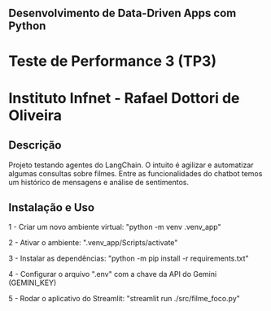 ## Desenvolvimento de Data-Driven Apps com Python
# Teste de Performance 3 (TP3)
# Instituto Infnet - Rafael Dottori de Oliveira

## Descrição
Projeto testando agentes do LangChain.
O intuito é agilizar e automatizar algumas consultas sobre filmes.
Entre as funcionalidades do chatbot temos um histórico de mensagens e análise de sentimentos.

## Instalação e Uso
1 - Criar um novo ambiente virtual: "python -m venv .venv_app"

2 - Ativar o ambiente: ".venv_app/Scripts/activate"

3 - Instalar as dependências: "python -m pip install -r requirements.txt"

4 - Configurar o arquivo ".env" com a chave da API do Gemini (GEMINI_KEY)

5 - Rodar o aplicativo do Streamlit: "streamlit run ./src/filme_foco.py"
